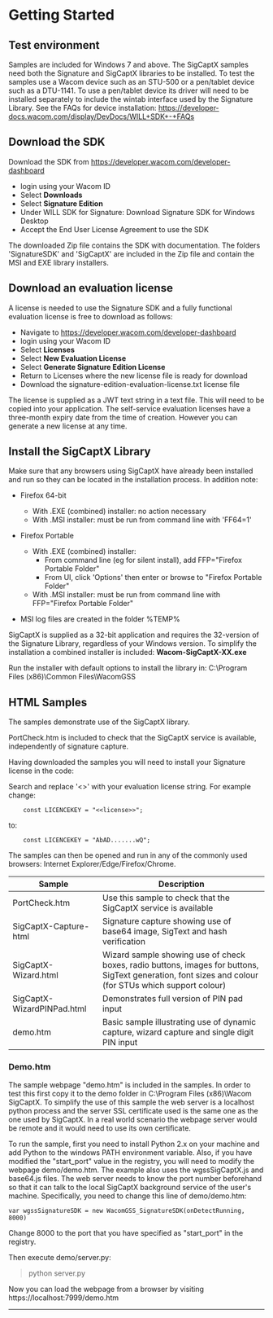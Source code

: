 # Getting Started 

## Test environment

Samples are included for Windows 7 and above.
The SigCaptX samples need both the Signature and SigCaptX libraries to be installed.
To test the samples use a Wacom device such as an STU-500 or a pen/tablet device such as a DTU-1141.
To use a pen/tablet device its driver will need to be installed separately to include the wintab interface used by the Signature Library.
See the FAQs for device installation:
https://developer-docs.wacom.com/display/DevDocs/WILL+SDK+-+FAQs


## Download the SDK

Download the SDK from https://developer.wacom.com/developer-dashboard

* login using your Wacom ID
* Select **Downloads**
* Select **Signature Edition**
* Under WILL SDK for Signature: Download Signature SDK for Windows Desktop
* Accept the End User License Agreement to use the SDK

The downloaded Zip file contains the SDK with documentation.
The folders 'SignatureSDK' and 'SigCaptX' are included in the Zip file and contain the MSI and EXE library installers.

## Download an evaluation license

A license is needed to use the Signature SDK and a fully functional evaluation license is free to download as follows:

* Navigate to https://developer.wacom.com/developer-dashboard
* login using your Wacom ID
* Select **Licenses**
* Select **New Evaluation License**
* Select **Generate Signature Edition License**
* Return to Licenses where the new license file is ready for download
* Download the signature-edition-evaluation-license.txt license file

The license is supplied as a JWT text string in a text file. This will need to be copied into your application. The self-service evaluation licenses have a three-month expiry date from the time of creation. However you can generate a new license at any time. 


## Install the SigCaptX Library

Make sure that any browsers using SigCaptX have already been installed and run so they can be located in the installation process.
In addition note:

* Firefox 64-bit
    * With .EXE (combined) installer: no action necessary
    * With .MSI installer: must be run from command line with 'FF64=1'

* Firefox Portable
    * With .EXE (combined) installer:  
        * From command line (eg for silent install), add FFP="Firefox Portable Folder"
        * From UI, click 'Options' then enter or browse to "Firefox Portable Folder"
    * With .MSI installer:  must be run from command line with FFP="Firefox Portable Folder"
    
* MSI log files are created in the folder %TEMP%


SigCaptX is supplied as a 32-bit application and requires the 32-version of the Signature Library, regardless of your Windows version.
To simplify the installation a combined installer is included:
**Wacom-SigCaptX-XX.exe**

Run the installer with default options to install the library in:
C:\Program Files (x86)\Common Files\WacomGSS

## HTML Samples

The samples demonstrate use of the SigCaptX library.

PortCheck.htm is included to check that the SigCaptX service is available, independently of signature capture.

Having downloaded the samples you will need to install your Signature license in the code:

Search and replace '<<license>>' with your evaluation license string.
For example change:
```
    const LICENCEKEY = "<<license>>";
```    
to:
```
    const LICENCEKEY = "AbAD.......wQ";
```    

The samples can then be opened and run in any of the commonly used browsers: Internet Explorer/Edge/Firefox/Chrome.


| Sample                        | Description                                                           |
| ----------------------------- | --------------------------------------------------------------------- |
| PortCheck.htm                 | Use this sample to check that the SigCaptX service is available |
| SigCaptX-Capture-html         | Signature capture showing use of base64 image, SigText and hash verification |
| SigCaptX-Wizard.html          | Wizard sample showing use of check boxes, radio buttons, images for buttons, SigText generation, font sizes and colour (for STUs which support colour) |
| SigCaptX-WizardPINPad.html    | Demonstrates full version of PIN pad input |
| demo.htm                      | Basic sample illustrating use of dynamic capture, wizard capture and single digit PIN input |


### Demo.htm

The sample webpage "demo.htm" is included in the samples. In order to test this first copy it to the demo folder in C:\Program Files (x86)\Wacom SigCaptX. 
To simplify the use of this sample the web server is a localhost python process and the server SSL certificate used is the same one as the one used by SigCaptX.
In a real world scenario the webpage server would be remote and it would need to use its own certificate.

To run the sample, first you need to install Python 2.x on your machine and add Python to the windows PATH environment variable. Also, if you have modified the "start_port" value in the registry, you will need to modify the webpage demo/demo.htm. 
The example also uses the wgssSigCaptX.js and base64.js files. The web server needs to know the port number beforehand so that it can talk to the local SigCaptX background service of the user's machine. 
Specifically, you need to change this line of demo/demo.htm:

```
var wgssSignatureSDK = new WacomGSS_SignatureSDK(onDetectRunning, 8000)
```

Change 8000 to the port that you have specified as "start_port" in the registry.

Then execute demo/server.py:

> python server.py

Now you can load the webpage from a browser by visiting https://localhost:7999/demo.htm

----

        




